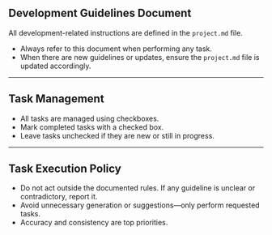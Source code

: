## Development Guidelines Document

All development-related instructions are defined in the `project.md` file.

- Always refer to this document when performing any task.
- When there are new guidelines or updates, ensure the `project.md` file is updated accordingly.

---

## Task Management

- All tasks are managed using checkboxes.
- Mark completed tasks with a checked box.
- Leave tasks unchecked if they are new or still in progress.

---

## Task Execution Policy

- Do not act outside the documented rules. If any guideline is unclear or contradictory, report it.
- Avoid unnecessary generation or suggestions—only perform requested tasks.
- Accuracy and consistency are top priorities.
